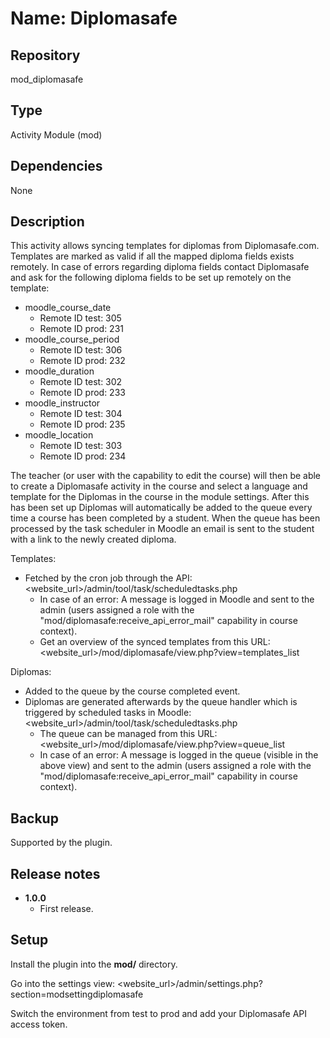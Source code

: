 
# Name: Diplomasafe

## Repository
mod_diplomasafe

## Type
Activity Module (mod)

## Dependencies
None

## Description
This activity allows syncing templates for diplomas from Diplomasafe.com. Templates are marked as valid if all the mapped diploma fields exists remotely. In case of errors regarding diploma fields contact Diplomasafe and ask for the following diploma fields to be set up remotely on the template:
- moodle_course_date
  - Remote ID test: 305
  - Remote ID prod: 231
- moodle_course_period
  - Remote ID test: 306
  - Remote ID prod: 232
- moodle_duration
  - Remote ID test: 302
  - Remote ID prod: 233
- moodle_instructor
  - Remote ID test: 304
  - Remote ID prod: 235
- moodle_location
  - Remote ID test: 303
  - Remote ID prod: 234

The teacher (or user with the capability to edit the course) will then be able to create a Diplomasafe activity in the course and select a language and template for the Diplomas in the course in the module settings. After this has been set up Diplomas will automatically be added to the queue every time a course has been completed by a student. When the queue has been processed by the task scheduler in Moodle an email is sent to the student with a link to the newly created diploma.

Templates:
- Fetched by the cron job through the API:
  <website_url>/admin/tool/task/scheduledtasks.php
  - In case of an error: A message is logged in Moodle and sent to the admin (users assigned a role with the "mod/diplomasafe:receive_api_error_mail" capability in course context).
  - Get an overview of the synced templates from this URL:
  <website_url>/mod/diplomasafe/view.php?view=templates_list

Diplomas:
- Added to the queue by the course completed event.
- Diplomas are generated afterwards by the queue handler which is triggered by scheduled tasks in Moodle:
  <website_url>/admin/tool/task/scheduledtasks.php
  - The queue can be managed from this URL:
  <website_url>/mod/diplomasafe/view.php?view=queue_list
  - In case of an error: A message is logged in the queue (visible in the above view) and sent to the admin (users assigned a role with the "mod/diplomasafe:receive_api_error_mail" capability in course context).

## Backup
Supported by the plugin.

## Release notes
* **1.0.0**
    - First release.

## Setup
Install the plugin into the **mod/** directory.

Go into the settings view:
<website_url>/admin/settings.php?section=modsettingdiplomasafe

Switch the environment from test to prod and add your Diplomasafe API access token.
